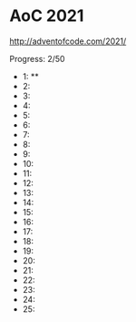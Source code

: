 AoC 2021
====

http://adventofcode.com/2021/


Progress: 2/50

- 1:    **
- 2:
- 3:
- 4:
- 5:
- 6:
- 7:
- 8:
- 9:
- 10:
- 11:
- 12:
- 13:
- 14:
- 15:
- 16:
- 17:
- 18:
- 19:
- 20:
- 21:
- 22:
- 23:
- 24:
- 25: